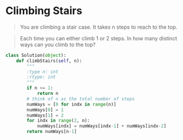 # Climbing Stairs

> You are climbing a stair case. It takes n steps to reach to the top.

> Each time you can either climb 1 or 2 steps. In how many distinct ways can you climb to the top?

```Python
class Solution(object):
    def climbStairs(self, n):
        """
        :type n: int
        :rtype: int
        """
        if n <= 1:
            return n
        # think of n as the total number of steps
        numWays = [0 for indx in range(n)]
        numWays[0] = 1
        numWays[1] = 2
        for indx in range(2, n):
            numWays[indx] = numWays[indx-1] + numWays[indx-2]
        return numWays[n-1]
```
